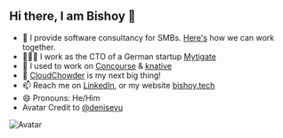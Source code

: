 ## Hi there, I am Bishoy 👋

- 🔭 I provide software consultancy for SMBs. [Here's](https://bishoy.tech) how we can work together.
- 👨🏽‍💻 I work as the CTO of a German startup [Mytigate](https://mytigate.com)
- 🔭 I used to work on [Concourse](https://github.com/concourse) & [knative](https://github.com/knative)
- 📒 [CloudChowder](https://www.cloudchowder.com) is my next big thing!
- 📫 Reach me on [LinkedIn](https://www.linkedin.com/in/bishoygyoussef/), or my website [bishoy.tech](https://bishoy.tech)
- 😄 Pronouns: He/Him
- Avatar Credit to [@deniseyu](https://twitter.com/deniseyu21)

![Avatar](https://avatars.githubusercontent.com/u/17758967?s=400&u=ec3a8a7ce2f37aa8ee366bf8d05782daf69a83d7&v=4)


<!--
**YoussB/youssb** is a ✨ _special_ ✨ repository because its `README.md` (this file) appears on your GitHub profile.

Here are some ideas to get you started:

- 🔭 I’m currently working on ...
- 🌱 I’m currently learning ...
- 👯 I’m looking to collaborate on ...
- 🤔 I’m looking for help with ...
- 💬 Ask me about ...
- 📫 How to reach me: ...
- 😄 Pronouns: ...
- ⚡ Fun fact: ...
-->
